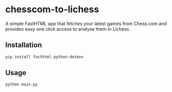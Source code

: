 # chesscom-to-lichess

A simple FastHTML app that fetches your latest games from Chess.com and provides easy one click access to analyse them in Lichess.

## Installation

```bash
pip install fasthtml python-dotenv
```

## Usage

```bash
python main.py
````
